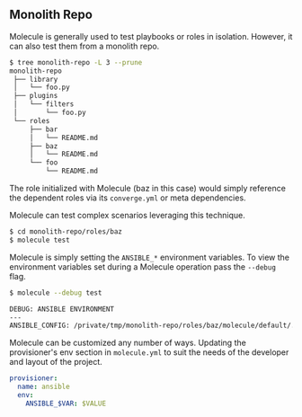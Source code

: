 ## Monolith Repo

Molecule is generally used to test playbooks or roles in isolation.
However, it can also test them from a monolith repo.

```bash
$ tree monolith-repo -L 3 --prune
monolith-repo
 ├── library
 │   └── foo.py
 ├── plugins
 │   └── filters
 │       └── foo.py
 └── roles
     ├── bar
     │   └── README.md
     ├── baz
     │   └── README.md
     └── foo
         └── README.md
```

The role initialized with Molecule (baz in this case) would simply
reference the dependent roles via its `converge.yml` or meta
dependencies.

Molecule can test complex scenarios leveraging this technique.

```bash
$ cd monolith-repo/roles/baz
$ molecule test
```

Molecule is simply setting the `ANSIBLE_*` environment variables. To
view the environment variables set during a Molecule operation pass the
`--debug` flag.

```bash
$ molecule --debug test

DEBUG: ANSIBLE ENVIRONMENT
---
ANSIBLE_CONFIG: /private/tmp/monolith-repo/roles/baz/molecule/default/.molecule/ansible.cfg
```

Molecule can be customized any number of ways. Updating the
provisioner's env section in `molecule.yml` to suit the needs of the
developer and layout of the project.

```yaml
provisioner:
  name: ansible
  env:
    ANSIBLE_$VAR: $VALUE
```
